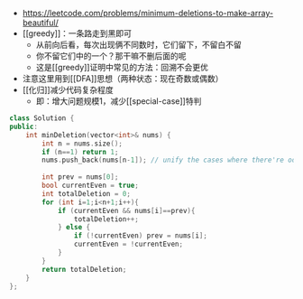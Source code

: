 - https://leetcode.com/problems/minimum-deletions-to-make-array-beautiful/
- [[greedy]]：一条路走到黑即可
  - 从前向后看，每次出现俩不同数时，它们留下，不留白不留
  - 你不留它们中的一个？那干嘛不删后面的呢
  - 这是[[greedy]]证明中常见的方法：回溯不会更优
- 注意这里用到[[DFA]]思想（两种状态：现在奇数或偶数）
- [[化归]]减少代码复杂程度
  - 即：增大问题规模1，减少[[special-case]]特判
```cpp
class Solution {
public:
    int minDeletion(vector<int>& nums) {
        int n = nums.size();
        if (n==1) return 1;
        nums.push_back(nums[n-1]); // unify the cases where there're odd number of elements after deletions.
        
        int prev = nums[0];
        bool currentEven = true;
        int totalDeletion = 0;
        for (int i=1;i<n+1;i++){
            if (currentEven && nums[i]==prev){
                totalDeletion++;
            } else {
                if (!currentEven) prev = nums[i];
                currentEven = !currentEven;
            }
        }
        return totalDeletion;
    }
};
```